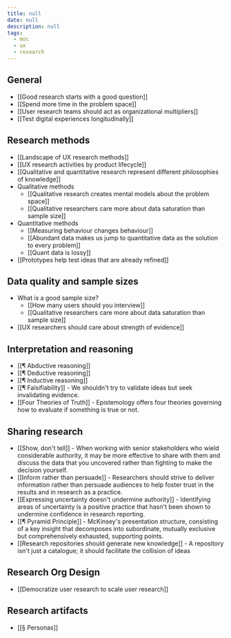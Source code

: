 ```yaml
---
title: null
date: null
description: null
tags:
  - moc
  - ux
  - research
---
```


## General

-   [[Good research starts with a good question]]
-   [[Spend more time in the problem space]]
-   [[User research teams should act as organizational multipliers]]
-   [[Test digital experiences longitudinally]]

## Research methods

-   [[Landscape of UX research methods]]
-   [[UX research activities by product lifecycle]]
-   [[Qualitative and quantitative research represent different philosophies of knowledge]]
-   Qualitative methods
    -   [[Qualitative research creates mental models about the problem space]]
    -   [[Qualitative researchers care more about data saturation than sample size]]
-   Quantitative methods
    -   [[Measuring behaviour changes behaviour]]
    -   [[Abundant data makes us jump to quantitative data as the solution to every problem]]
    -   [[Quant data is lossy]]
-   [[Prototypes help test ideas that are already refined]]

## Data quality and sample sizes

-   What is a good sample size?
    -   [[How many users should you interview]]
    -   [[Qualitative researchers care more about data saturation than sample size]]
-   [[UX researchers should care about strength of evidence]]

## Interpretation and reasoning

-   [[¶ Abductive reasoning]]
-   [[¶ Deductive reasoning]]
-   [[¶ Inductive reasoning]]
-   [[¶ Falsifiability]] - We shouldn't try to validate ideas but seek invalidating evidence.
-   [[Four Theories of Truth]] - Epistemology offers four theories governing how to evaluate if something is true or not.

## Sharing research

-   [[Show, don't tell]] - When working with senior stakeholders who wield considerable authority, it may be more effective to share with them and discuss the data that you uncovered rather than fighting to make the decision yourself.
-   [[Inform rather than persuade]] - Researchers should strive to deliver information rather than persuade audiences to help foster trust in the results and in research as a practice.
-   [[Expressing uncertainty doesn't undermine authority]] - Identifying areas of uncertainty is a positive practice that hasn't been shown to undermine confidence in research reporting.
-   [[¶ Pyramid Principle]] - McKinsey's presentation structure, consisting of a key insight that decomposes into subordinate, mutually exclusive but comprehensively exhausted, supporting points.
-   [[Research repositories should generate new knowledge]] - A repository isn't just a catalogue; it should facilitate the collision of ideas

## Research Org Design

-   [[Democratize user research to scale user research]]

## Research artifacts

-   [[§ Personas]]
